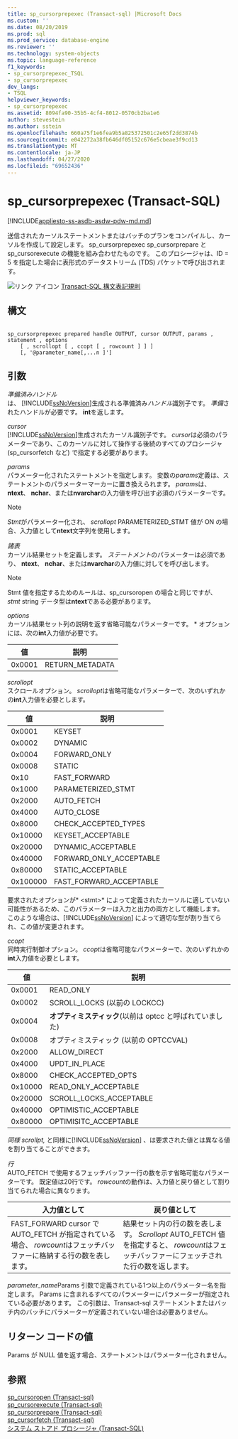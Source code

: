 ```yaml
---
title: sp_cursorprepexec (Transact-sql) |Microsoft Docs
ms.custom: ''
ms.date: 08/20/2019
ms.prod: sql
ms.prod_service: database-engine
ms.reviewer: ''
ms.technology: system-objects
ms.topic: language-reference
f1_keywords:
- sp_cursorprepexec_TSQL
- sp_cursorprepexec
dev_langs:
- TSQL
helpviewer_keywords:
- sp_cursorprepexec
ms.assetid: 8094fa90-35b5-4cf4-8012-0570cb2ba1e6
author: stevestein
ms.author: sstein
ms.openlocfilehash: 660a75f1e6fea9b5a825372501c2e65f2dd3874b
ms.sourcegitcommit: e042272a38fb646df05152c676e5cbeae3f9cd13
ms.translationtype: MT
ms.contentlocale: ja-JP
ms.lasthandoff: 04/27/2020
ms.locfileid: "69652436"
---
```

# <a name="sp_cursorprepexec-transact-sql"></a>sp_cursorprepexec (Transact-SQL)
[!INCLUDE[appliesto-ss-asdb-asdw-pdw-md.md](../../includes/appliesto-ss-asdb-asdw-pdw-md.md)]

  送信されたカーソルステートメントまたはバッチのプランをコンパイルし、カーソルを作成して設定します。 sp_cursorprepexec sp_cursorprepare と sp_cursorexecute の機能を組み合わせたものです。 このプロシージャは、ID = 5 を指定した場合に表形式のデータストリーム (TDS) パケットで呼び出されます。  
  
 ![リンク アイコン](../../database-engine/configure-windows/media/topic-link.gif "[リンク] アイコン") [Transact-SQL 構文表記規則](../../t-sql/language-elements/transact-sql-syntax-conventions-transact-sql.md)  
  
## <a name="syntax"></a>構文  
  
```  
  
sp_cursorprepexec prepared handle OUTPUT, cursor OUTPUT, params , statement , options  
    [ , scrollopt [ , ccopt [ , rowcount ] ] ]  
    [, '@parameter_name[,...n ]']
```  
  
## <a name="arguments"></a>引数  
 *準備済みハンドル*  
 は、 [!INCLUDE[ssNoVersion](../../includes/ssnoversion-md.md)]生成される準備済み*ハンドル*識別子です。 *準備*されたハンドルが必要です。 **int**を返します。  
  
 *cursor*  
 [!INCLUDE[ssNoVersion](../../includes/ssnoversion-md.md)]生成されたカーソル識別子です。 *cursor*は必須のパラメーターであり、このカーソルに対して操作する後続のすべてのプロシージャ (sp_cursorfetch など) で指定する必要があります。  
  
 *params*  
 パラメーター化されたステートメントを指定します。 変数の*params*定義は、ステートメントのパラメーターマーカーに置き換えられます。 *params*は、 **ntext**、 **nchar**、または**nvarchar**の入力値を呼び出す必須のパラメーターです。  
  
> [!NOTE]  
>  *Stmt*がパラメーター化され、 *scrollopt* PARAMETERIZED_STMT 値が ON の場合、入力値として**ntext**文字列を使用します。  
  
 *諸表*  
 カーソル結果セットを定義します。 *ステートメント*のパラメーターは必須であり、 **ntext**、 **nchar**、または**nvarchar**の入力値に対してを呼び出します。  
  
> [!NOTE]  
>  Stmt 値を指定するためのルールは、sp_cursoropen の場合と同じですが、 *stmt* string データ型は**ntext**である必要があります。  
  
 *options*  
 カーソル結果セット列の説明を返す省略可能なパラメーターです。 * オプションには、次の**int**入力値が必要です。  
  
|値|説明|  
|-----------|-----------------|  
|0x0001|RETURN_METADATA|  
  
 *scrollopt*  
 スクロールオプション。 *scrollopt*は省略可能なパラメーターで、次のいずれかの**int**入力値を必要とします。  
  
|値|説明|  
|-----------|-----------------|  
|0x0001|KEYSET|  
|0x0002|DYNAMIC|  
|0x0004|FORWARD_ONLY|  
|0x0008|STATIC|  
|0x10|FAST_FORWARD|  
|0x1000|PARAMETERIZED_STMT|  
|0x2000|AUTO_FETCH|  
|0x4000|AUTO_CLOSE|  
|0x8000|CHECK_ACCEPTED_TYPES|  
|0x10000|KEYSET_ACCEPTABLE|  
|0x20000|DYNAMIC_ACCEPTABLE|  
|0x40000|FORWARD_ONLY_ACCEPTABLE|  
|0x80000|STATIC_ACCEPTABLE|  
|0x100000|FAST_FORWARD_ACCEPTABLE|  
  
 要求されたオプションが* \<stmt>* によって定義されたカーソルに適していない可能性があるため、このパラメーターは入力と出力の両方として機能します。 このような場合は、[!INCLUDE[ssNoVersion](../../includes/ssnoversion-md.md)] によって適切な型が割り当てられ、この値が変更されます。  
  
 *ccopt*  
 同時実行制御オプション。 *ccopt*は省略可能なパラメーターで、次のいずれかの**int**入力値を必要とします。  
  
|値|説明|  
|-----------|-----------------|  
|0x0001|READ_ONLY|  
|0x0002|SCROLL_LOCKS (以前の LOCKCC)|  
|0x0004|**オプティミスティック**(以前は optcc と呼ばれていました)|  
|0x0008|オプティミスティック (以前の OPTCCVAL)|  
|0x2000|ALLOW_DIRECT|  
|0x4000|UPDT_IN_PLACE|  
|0x8000|CHECK_ACCEPTED_OPTS|  
|0x10000|READ_ONLY_ACCEPTABLE|  
|0x20000|SCROLL_LOCKS_ACCEPTABLE|  
|0x40000|OPTIMISTIC_ACCEPTABLE|  
|0x80000|OPTIMISITC_ACCEPTABLE|  
  
 *同様 scrollpt,* と同様に[!INCLUDE[ssNoVersion](../../includes/ssnoversion-md.md)] 、は要求された値とは異なる値を割り当てることができます。  
  
 *行*  
 AUTO_FETCH で使用するフェッチバッファー行の数を示す省略可能なパラメーターです。 既定値は20行です。 *rowcount*の動作は、入力値と戻り値として割り当てられた場合に異なります。  
  
|入力値として|戻り値として|  
|--------------------|---------------------|  
|FAST_FORWARD cursor で AUTO_FETCH が指定されている場合、 *rowcount*はフェッチバッファーに格納する行の数を表します。|結果セット内の行の数を表します。 *Scrollopt* AUTO_FETCH 値を指定すると、 *rowcount*はフェッチバッファーにフェッチされた行の数を返します。|  

*parameter_name*Params 引数で定義されている1つ以上のパラメーター名を指定します。  Params に含まれるすべてのパラメーターにパラメーターが指定されている必要があります。 この引数は、Transact-sql ステートメントまたはバッチ内のバッチにパラメーターが定義されていない場合は必要ありません。
  
## <a name="return-code-values"></a>リターン コードの値  
 Params が NULL 値を返す場合、ステートメントはパラメーター化されません。  
  
## <a name="see-also"></a>参照  
 [sp_cursoropen &#40;Transact-sql&#41;](../../relational-databases/system-stored-procedures/sp-cursoropen-transact-sql.md)   
 [sp_cursorexecute &#40;Transact-sql&#41;](../../relational-databases/system-stored-procedures/sp-cursorexecute-transact-sql.md)   
 [sp_cursorprepare &#40;Transact-sql&#41;](../../relational-databases/system-stored-procedures/sp-cursorprepare-transact-sql.md)   
 [sp_cursorfetch &#40;Transact-sql&#41;](../../relational-databases/system-stored-procedures/sp-cursorfetch-transact-sql.md)   
 [システム ストアド プロシージャ &#40;Transact-SQL&#41;](../../relational-databases/system-stored-procedures/system-stored-procedures-transact-sql.md)  
